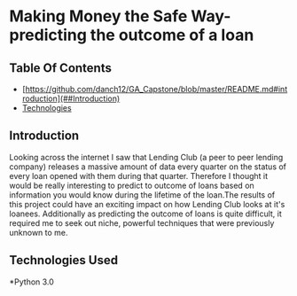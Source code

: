 # Making Money the Safe Way- predicting the outcome of a loan


## Table Of Contents
* [https://github.com/danch12/GA_Capstone/blob/master/README.md#introduction](##Introduction)
* [Technologies](##Technologies)




## Introduction
Looking across the internet I saw that Lending Club (a peer to peer lending company) releases a massive amount of data every quarter on the status of every loan opened with them during that quarter. Therefore I thought it would be really interesting to predict to outcome of loans based on information you would know during the lifetime of the loan.The results of this project could have an exciting impact on how Lending Club looks at it's loanees. Additionally as predicting the outcome of loans is quite difficult, it required me to seek out niche, powerful techniques that were previously unknown to me.


## Technologies Used
*Python 3.0


